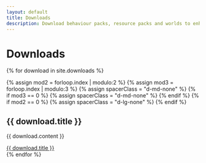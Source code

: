 ```yaml
---
layout: default
title: Downloads
description: Download behaviour packs, resource packs and worlds to enhance your minecraft experience
---
```

<!-- Title row -->
<div class="row row-eq-spacing mb-0">
  <div class="col my-0">
    <h1 class="font-weight-lighter text-uppercase font-size-14 px-5 mt-0 mb-1"><i class="fas fa-file-download fa-fw text-muted mr-5"></i>Downloads</h1>
  </div>
</div>
<div class="row row-eq-spacing mt-0">
{% for download in site.downloads %}

  {% assign mod2 = forloop.index | modulo:2 %}
  {% assign mod3 = forloop.index | modulo:3 %}
  {% assign spacerClass = "d-md-none" %}
  {% if mod3 == 0 %}
    {% assign spacerClass = "d-md-none" %}
  {% endif %}
  {% if mod2 == 0 %}
    {% assign spacerClass = "d-lg-none" %}
  {% endif %}

  <div class="col-12 col-md-6 col-lg-4">
    <div class="card">
      <h2 class="content-title text-uppercase text-white-dm text-smoothing-antialiased">
        {{ download.title }}
      </h2>
      <p>
        {{ download.content }}
      </p>
      <div class="text-right"> <!-- text-right = text-align: right -->
        <a class="btn btn-block btn-primary btn-lg rounded-0" href="{{ download.url | prepend: site.baseurl }}"><i class="{{ download.icon }} fa-fw"></i> {{ download.title }}</a>
      </div>
    </div>
  </div>
  <div class="v-spacer {{ spacerClass }}"></div>
{% endfor %} 
</div>
